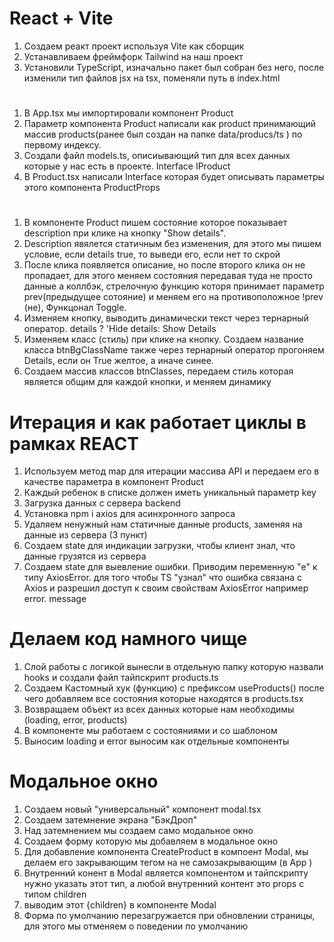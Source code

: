 # React + Vite

1. Создаем реакт проект используя Vite как сборщик
2. Устанавливаем фреймфорк Tailwind на наш проект
3. Установили TypeScript, изначально пакет был собран без него, после изменили тип файлов jsx на tsx, поменяли путь в index.html

# 

1. В Аpp.tsx мы импортировали компонент Product
2. Параметр компонента Product написали как product принимающий массив products(ранее был создан на папке data/producs/ts ) по первому индексу.
3. Cоздали  файл models.ts, описиывающий тип для всех данных которые у нас есть в проекте.  Interface IProduct
4. В Product.tsx написали Interface которая будет описывать параметры этого компонента ProductProps

#

1. В компоненте Product пишем состояние которое  показывает description при клике на кнопку "Show details".
2. Description явялется статичным без изменения, для этого мы пишем условие, если details true, то выведи его, если нет то скрой
3. После клика появляется описание, но после второго клика он не пропадает, для этого меняем состояния передавая туда не просто данные а коллбэк, стрелочную функцию которя принимает параметр prev(предыдущее сотояние) и меняем его на противоположное !prev (не), Функцонал Toggle.
4. Изменяем кнопку, выводить динамически текст через тернарный оператор. details ? 'Hide details: Show Details
5. Изменяем класс (стиль) при клике на кнопку. Создаем название класса btnBgClassName также через тернарный оператор прогоняем Details, если он True желтое, а иначе синее.
6. Создаем массив классов btnClasses, передаем стиль которая является общим для каждой кнопки, и меняем динамику 

# Итерация и как работает циклы в рамках REACT 

1. Используем метод map для итерации массива API и передаем его в качестве параметра в компонент Product
2. Каждый ребенок в списке должен иметь уникальный параметр key 
3. Загрузка данных с сервера backend
4. Установка npm i axios для асинхронного запроса
5. Удаляем ненужный нам статичные данные products, заменяя на данные из сервера (3 пункт)
6. Cоздаем state для индикации загрузки, чтобы клиент знал, что данные грузятся из сервера
7. Cоздаем state для выевление ошибки. Приводим переменную "e" к типу AxiosError. для того чтобы TS "узнал" что ошибка связана с Axios и разрешил доступ к своим свойствам AxiosError например error. message

# Делаем код намного чище

1. Слой работы с логикой вынесли в отдельную папку которую назвали hooks и создали файл тайпскрипт products.ts
2. Создаем Кастомный хук (функцию) с префиксом useProducts() после чего добавляем все состояния которые находятся в products.tsx 
3. Возвращаем объект из всех данных которые нам необходимы (loading, error, products)
4. В компоненте мы работаем с состояниями и со шаблоном 
5. Выносим  loading и error выносим как отдельные компоненты

# Модальное окно 

1. Cоздаем новый  "универсальный" компонент modal.tsx
2. Cоздаем затемнение экрана "БэкДроп"
3. Над затемнением мы создаем само модальное окно
4. Создаем форму которую мы добавляем в модальное окно
5. Для добавление компонента CreateProduct в компоент Modal, мы делаем его закрывающим тегом на не самозакрывающим (в App )
6. Внутренний конент в Modal является компонентом и тайпскрипту нужно указать этот тип, а любой внутренний контент это props с типом children 
7. выводим этот {children} в компоненте Modal
8. Форма по умолчанию перезагружается при обновлении страницы, для этого мы отменяем о поведении по умолчанию